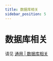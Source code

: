 ```yaml
---
title: 数据库相关
sidebar_position: 5
---
```


# 数据库相关

请见 [通用 | 数据库相关](https://nitwikit.8aka.org/database)
